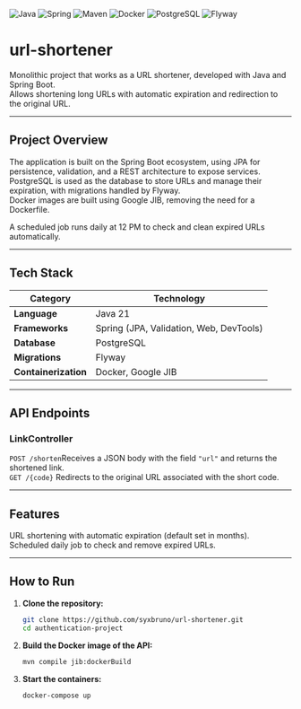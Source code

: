 ![Java](https://img.shields.io/badge/JAVA-E65100?style=for-the-badge&labelColor=FFFFFF)
![Spring](https://img.shields.io/badge/SPRING-4CAF50?style=for-the-badge&labelColor=FFFFFF)
![Maven](https://img.shields.io/badge/MAVEN-0074D9?style=for-the-badge&labelColor=FFFFFF)
![Docker](https://img.shields.io/badge/DOCKER-0074D9?style=for-the-badge&labelColor=FFFFFF)
![PostgreSQL](https://img.shields.io/badge/POSTGRESQL-316192?style=for-the-badge&labelColor=FFFFFF)
![Flyway](https://img.shields.io/badge/FLYWAY-C92626?style=for-the-badge&labelColor=FFFFFF)

# url-shortener

Monolithic project that works as a URL shortener, developed with Java and Spring Boot.  
Allows shortening long URLs with automatic expiration and redirection to the original URL.

---

## Project Overview

The application is built on the Spring Boot ecosystem, using JPA for persistence, validation, and a REST architecture to expose services.  
PostgreSQL is used as the database to store URLs and manage their expiration, with migrations handled by Flyway.  
Docker images are built using Google JIB, removing the need for a Dockerfile.

A scheduled job runs daily at 12 PM to check and clean expired URLs automatically.

---

## Tech Stack

| Category           | Technology                                     |
|--------------------|------------------------------------------------|
| **Language**       | Java 21                                        |
| **Frameworks**     | Spring (JPA, Validation, Web, DevTools)        |
| **Database**       | PostgreSQL                                     |
| **Migrations**     | Flyway                                         |
| **Containerization**| Docker, Google JIB                             |

---

## API Endpoints

### LinkController

`POST /shorten`Receives a JSON body with the field `"url"` and returns the shortened link.  
`GET /{code}` Redirects to the original URL associated with the short code.  

---

## Features

URL shortening with automatic expiration (default set in months).  
Scheduled daily job to check and remove expired URLs.

---

## How to Run

1. **Clone the repository:**

   ```bash
   git clone https://github.com/syxbruno/url-shortener.git
   cd authentication-project

2. **Build the Docker image of the API:**

   ```bash
   mvn compile jib:dockerBuild

3. **Start the containers:**

   ```bash
   docker-compose up
